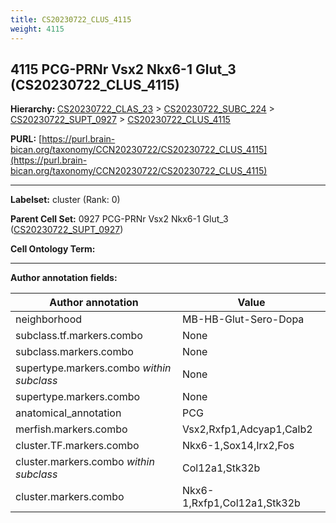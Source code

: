 ```yaml
---
title: CS20230722_CLUS_4115
weight: 4115
---
```

## 4115 PCG-PRNr Vsx2 Nkx6-1 Glut_3 (CS20230722_CLUS_4115)
<b>Hierarchy: </b>
[CS20230722_CLAS_23](../CS20230722_CLAS_23) >
[CS20230722_SUBC_224](../CS20230722_SUBC_224) >
[CS20230722_SUPT_0927](../CS20230722_SUPT_0927) >
[CS20230722_CLUS_4115](../CS20230722_CLUS_4115)

**PURL:** [https://purl.brain-bican.org/taxonomy/CCN20230722/CS20230722_CLUS_4115](https://purl.brain-bican.org/taxonomy/CCN20230722/CS20230722_CLUS_4115)

---


**Labelset:** cluster (Rank: 0)

**Parent Cell Set:** 0927 PCG-PRNr Vsx2 Nkx6-1 Glut_3 ([CS20230722_SUPT_0927](../CS20230722_SUPT_0927))



**Cell Ontology Term:** 

[MARKER GENES.]: #


---

[TRANSFERRED ANNOTATIONS.]: #


[AUTHOR ANNOTATION FIELDS.]: #


**Author annotation fields:**

| Author annotation | Value |
|-------------------|-------|
|neighborhood|MB-HB-Glut-Sero-Dopa|
|subclass.tf.markers.combo|None|
|subclass.markers.combo|None|
|supertype.markers.combo _within subclass_|None|
|supertype.markers.combo|None|
|anatomical_annotation|PCG|
|merfish.markers.combo|Vsx2,Rxfp1,Adcyap1,Calb2|
|cluster.TF.markers.combo|Nkx6-1,Sox14,Irx2,Fos|
|cluster.markers.combo _within subclass_|Col12a1,Stk32b|
|cluster.markers.combo|Nkx6-1,Rxfp1,Col12a1,Stk32b|

